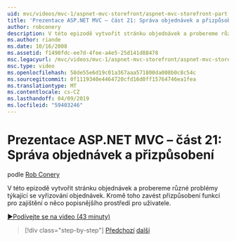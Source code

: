 ```yaml
---
uid: mvc/videos/mvc-1/aspnet-mvc-storefront/aspnet-mvc-storefront-part-21-order-manager-and-personalization
title: 'Prezentace ASP.NET MVC – část 21: Správa objednávek a přizpůsobení | Dokumentace Microsoftu'
author: robconery
description: V této epizodě vytvořit stránku objednávek a probereme různé problémy týkající se vyřizování objednávek. Kromě toho zavést přizpůsobení funkce...
ms.author: riande
ms.date: 10/16/2008
ms.assetid: f1490fdc-ee7d-4fee-a4e5-25d141d88478
msc.legacyurl: /mvc/videos/mvc-1/aspnet-mvc-storefront/aspnet-mvc-storefront-part-21-order-manager-and-personalization
msc.type: video
ms.openlocfilehash: 58de55e6d19c01a367aaa571800da008b0c8c54c
ms.sourcegitcommit: 0f1119340e4464720cfd16d0ff15764746ea1fea
ms.translationtype: MT
ms.contentlocale: cs-CZ
ms.lasthandoff: 04/09/2019
ms.locfileid: "59403246"
---
```

# <a name="aspnet-mvc-storefront-part-21-order-manager-and-personalization"></a>Prezentace ASP.NET MVC – část 21: Správa objednávek a přizpůsobení

podle [Rob Conery](https://github.com/robconery)

V této epizodě vytvořit stránku objednávek a probereme různé problémy týkající se vyřizování objednávek. Kromě toho zavést přizpůsobení funkcí pro zajištění o něco popisnějšího prostředí pro uživatele.

[&#9654;Podívejte se na video (43 minuty)](https://channel9.msdn.com/Blogs/ASP-NET-Site-Videos/aspnet-mvc-storefront-part-21-order-manager-and-personalization)

> [!div class="step-by-step"]
> [Předchozí](aspnet-mvc-storefront-part-20-logging.md)
> [další](aspnet-mvc-storefront-part-22-restructuring-rerouting-and-paypal.md)
